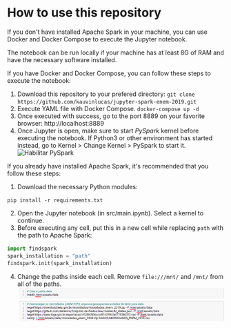 # How to use this repository

If you don't have installed Apache Spark in your machine, you can use Docker and Docker Compose to execute the Jupyter notebook.

The notebook can be run locally if your machine has at least 8G of RAM and have the necessary software installed.

If you have Docker and Docker Compose, you can follow these steps to execute the notebook:

1. Download this repository to your prefered directory:
```git clone https://github.com/kauvinlucas/jupyter-spark-enem-2019.git```
2. Execute YAML file with Docker Compose.
```docker-compose up -d```
3. Once executed with success, go to the port 8889 on your favorite browser: http://localhost:8889
4. Once Jupyter is open, make sure to start *PySpark* kernel before executing the notebook. If Python3 or other environment has started instead, go to Kernel > Change Kernel > PySpark to start it.
![Habilitar PySpark](https://raw.githubusercontent.com/kauvinlucas/jupyter-spark-enem-2019/main/assets/images/pyspark-session.png?token=AOGAMLZA5BXL3WZ3434KN2LBXETTG  "Habilitar PySpark")

If you already have installed Apache Spark, it's recommended that you follow these steps:
1. Download the necessary Python modules:
```
pip install -r requirements.txt
```
2. Open the Jupyter notebook (in src/main.ipynb). Select a kernel to continue.
3. Before executing any cell, put this in a new cell while replacing `path` with the path to Apache Spark:
```Python
import findspark
spark_installation = "path"
findspark.init(spark_installation)
```
4. Change the paths inside each cell. Remove `file:///mnt/` and  `/mnt/` from all of the paths.
![Instruction 1](/assets/images/docs-1.png)